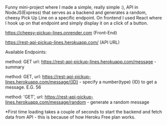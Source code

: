 Funny mini-project where I made a simple, really simple :), API in NodeJS(Express) that serves as a backend and generates a random, cheesy Pick Up Line on a specific endpoint. On frontend I used React where I hook up on that endpoint and simply display it on a click of a button.

https://cheesy-pickup-lines.onrender.com (Front-End)

https://rest-api-pickup-lines.herokuapp.com/ (API URL)

Available Endpoints: 

  method: GET
  url: https://rest-api-pickup-lines.herokuapp.com/message        - summary
  
  method: GET,
  url: https://rest-api-pickup-lines.herokuapp.com/message/{ID}   - specify a number(type) {ID} to get a message. E.G. 56
  
  method: 'GET',
  url: https://rest-api-pickup-lines.herokuapp.com/message/random    - generate a random message 

*First time loading takes a couple of seconds to start the backend and fetch data from API - this is because of how Heroku Free plan works.
